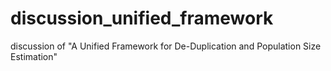 # discussion_unified_framework
discussion of "A Unified Framework for De-Duplication and Population Size Estimation"
